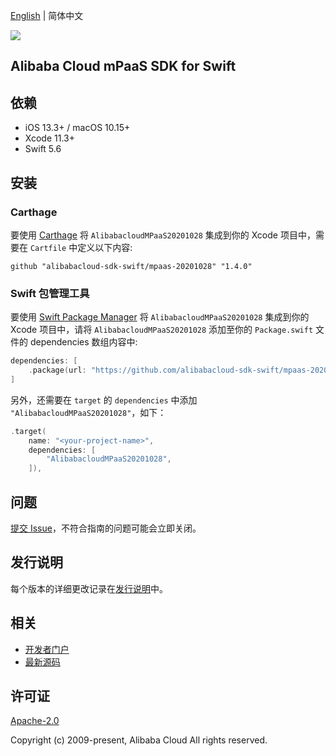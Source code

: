 [English](README.md) | 简体中文

![](https://aliyunsdk-pages.alicdn.com/icons/AlibabaCloud.svg)

## Alibaba Cloud mPaaS SDK for Swift

## 依赖

- iOS 13.3+ / macOS 10.15+
- Xcode 11.3+
- Swift 5.6

## 安装

### Carthage

要使用 [Carthage](https://github.com/Carthage/Carthage) 将 `AlibabacloudMPaaS20201028` 集成到你的 Xcode 项目中，需要在 `Cartfile` 中定义以下内容:

```ogdl
github "alibabacloud-sdk-swift/mpaas-20201028" "1.4.0"
```

### Swift 包管理工具

要使用 [Swift Package Manager](https://swift.org/package-manager/) 将 `AlibabacloudMPaaS20201028` 集成到你的 Xcode 项目中，请将 `AlibabacloudMPaaS20201028` 添加至你的 `Package.swift` 文件的 dependencies 数组内容中:

```swift
dependencies: [
    .package(url: "https://github.com/alibabacloud-sdk-swift/mpaas-20201028.git", from: "1.4.0")
]
```

另外，还需要在 `target` 的 `dependencies` 中添加 `"AlibabacloudMPaaS20201028"`，如下：

```swift
.target(
    name: "<your-project-name>",
    dependencies: [
        "AlibabacloudMPaaS20201028",
    ]),
```

## 问题

[提交 Issue](https://github.com/alibabacloud-sdk-swift/mpaas-20201028/issues/new)，不符合指南的问题可能会立即关闭。

## 发行说明

每个版本的详细更改记录在[发行说明](./ChangeLog.txt)中。

## 相关

* [开发者门户](https://next.api.aliyun.com/home)
* [最新源码](https://github.com/alibabacloud-sdk-swift/mpaas-20201028)

## 许可证

[Apache-2.0](http://www.apache.org/licenses/LICENSE-2.0)

Copyright (c) 2009-present, Alibaba Cloud All rights reserved.
